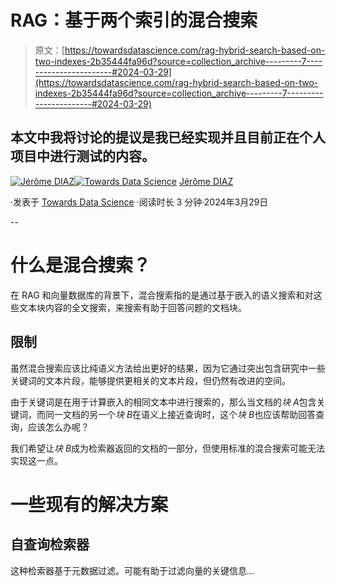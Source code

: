 # RAG：基于两个索引的混合搜索

> 原文：[https://towardsdatascience.com/rag-hybrid-search-based-on-two-indexes-2b35444fa96d?source=collection_archive---------7-----------------------#2024-03-29](https://towardsdatascience.com/rag-hybrid-search-based-on-two-indexes-2b35444fa96d?source=collection_archive---------7-----------------------#2024-03-29)

## 本文中我将讨论的提议是我已经实现并且目前正在个人项目中进行测试的内容。

[](https://medium.com/@jerome.o.diaz?source=post_page---byline--2b35444fa96d--------------------------------)[![Jérôme DIAZ](../Images/da46d0d03587e88ec5bb56b7a997ec24.png)](https://medium.com/@jerome.o.diaz?source=post_page---byline--2b35444fa96d--------------------------------)[](https://towardsdatascience.com/?source=post_page---byline--2b35444fa96d--------------------------------)[![Towards Data Science](../Images/a6ff2676ffcc0c7aad8aaf1d79379785.png)](https://towardsdatascience.com/?source=post_page---byline--2b35444fa96d--------------------------------) [Jérôme DIAZ](https://medium.com/@jerome.o.diaz?source=post_page---byline--2b35444fa96d--------------------------------)

·发表于 [Towards Data Science](https://towardsdatascience.com/?source=post_page---byline--2b35444fa96d--------------------------------) ·阅读时长 3 分钟·2024年3月29日

--

# 什么是混合搜索？

在 RAG 和向量数据库的背景下，混合搜索指的是通过基于嵌入的语义搜索和对这些文本块内容的全文搜索，来搜索有助于回答问题的文档块。

## 限制

虽然混合搜索应该比纯语义方法给出更好的结果，因为它通过突出包含研究中一些关键词的文本片段，能够提供更相关的文本片段，但仍然有改进的空间。

由于关键词是在用于计算嵌入的相同文本中进行搜索的，那么当文档的*块 A*包含关键词，而同一文档的另一个*块 B*在语义上接近查询时，这个*块 B*也应该帮助回答查询，应该怎么办呢？

我们希望让*块 B*成为检索器返回的文档的一部分，但使用标准的混合搜索可能无法实现这一点。

# 一些现有的解决方案

## 自查询检索器

这种检索器基于元数据过滤。可能有助于过滤向量的关键信息...
